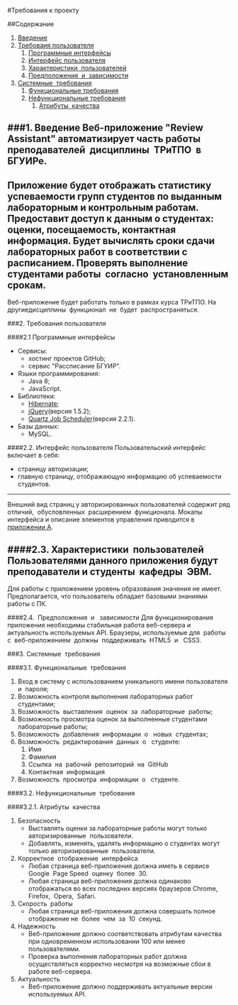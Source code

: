 #Требования к проекту

##Содержание
1. [Введение](#introduction)
2. [Требоваия пользователя](#user_requirements)
    1. [Программные интерфейсы](#software_interfaces)
    2. [Интерфейс пользователя](#user_interfaces)
    3. [Характеристики​ ​ пользователей](#user_features)
    4. [​Предположения​ ​ и ​ ​ зависимости](#assumptions_dependencies)
3. [Системные​ ​ требования](#system_requirements)   
    1. [Функциональные​ ​ требования](#functional_requirements) 
    2. [Нефункциональные​ ​ требования](#non-functional_requirements)
        1. [Атрибуты​ ​ качества](#quality_attributes)

<a name="introduction"/>

###1. Введение
Веб-приложение "Review Assistant" автоматизирует часть работы
преподавателей​ ​ дисциплины​ ​ ТРиТПО​ ​ в ​ ​ БГУИРе.
---
Приложение будет отображать статистику успеваемости групп
студентов по выданным лабораторным и контрольным работам.
Предоставит доступ к данным о студентах: оценки, посещаемость,
контактная информация. Будет вычислять сроки сдачи лабораторных
работ в соответствии с расписанием. Проверять выполнение студентами
работы​ ​ согласно​ ​ установленным​ ​ срокам.
---
Веб-приложение будет работать только в рамках курса ТРиТПО. На
другие​ ​ дисциплины​ ​ функционал​ ​ не​ ​ будет​ ​ распространяться.

<a name="user_requirements"/>

###2. Требования пользователя

<a name="software_interfaces"/>

####2.1 Программные интерфейсы
* Сервисы:
    * хостинг проектов GitHub;
    * сервис "Рассписание БГУИР".
* Языки программирования:
    * Java 8;
    * JavaScript.
* Библиотеки:
    * [Hibernate](http://hibernate.org/);
    * [jQuery](https://jquery.com/)(версия 1.5.2);
    * [Quartz Job Scheduler](http://www.quartz-scheduler.org/)(версия 2.2.1).
* Базы данных:
    * MySQL.

<a name="user_interfaces"/>

####2.2. Интерфейс пользователя
Пользовательский интерфейс включает в себя:
* страницу авторизации;
* главную страницу, отображающую информацию об успеваемости студентов.
---
Внешний вид страниц у авторизированных пользователей содержит
ряд​ ​ отличий,​ ​ обусловленных​ ​ расширением​ ​ функционала.
Мокапы интерфейса и описание элементов управления приводится в
[приложении​ ​ A](https://github.com/Andrlis/Review-Assistant).

<a name="user_features"/>

####2.3. Характеристики​ ​ пользователей
Пользователями данного приложения будут преподаватели и
студенты​ ​ кафедры​ ​ ЭВМ.
---
Для работы с приложением уровень образования значения не имеет.
Предполагается, что пользователь обладает базовыми знаниями работы с
ПК.

<a name="assumptions_dependencies"/>

####2.4. ​ Предположения​ ​ и ​ ​ зависимости
Для функционирования приложения необходимы стабильная работа
веб-сервера и актуальность используемых API. Браузеры, используемые
для​ ​ работы​ ​ с ​ ​ веб-приложением​ ​ должны​ ​ поддерживать​ ​ HTML5​ ​ и ​ ​ CSS3.

<a name="system_requirements"/>

###3. Системные​ ​ требования 

<a name="functional_requirements"/>

####3.1. Функциональные​ ​ требования
1. Вход в систему с использованием уникального имени пользователя​ ​ и ​ ​ пароля;
2. Возможность контроля выполнения лабораторных работ студентами;
3. Возможность​ ​ выставления​ ​ оценок​ ​ за​ ​ лабораторные​ ​ работы;
4. Возможность просмотра оценок за выполненные студентами лабораторные​ ​ работы;    
5. Возможность​ ​ добавления​ ​ информации​ ​ о ​ ​ новых​ ​ студентах;
6. Возможность​ ​ редактирования​ ​ данных​ ​ о ​ ​ студенте:
    1. Имя
    2. Фамилия
    3. Ссылка​ ​ на​ ​ рабочий​ ​ репозиторий​ ​ на​ ​ GitHub  
    4. Контактная​ ​ информация
7. Возможность​ ​ просмотра​ ​ информации​ ​ о ​ ​ студенте.

<a name="non-functional_requirements"/>

####3.2. Нефункциональные​ ​ требования

<a name="quality_attributes"/>

####3.2.1. Атрибуты​ ​ качества
1. Безопасность
    * Выставлять оценки за лабораторные работы могут только​ ​ авторизированные​ ​ пользователи.
    * Добавлять, изменять, удалять информацию о студентах могут​ ​ только​ ​ авторизированные​ ​ пользователи.
2. Корректное​ ​ отображение​ ​ интерфейса
    * Любая страница веб-приложения должна иметь в сервисе​ ​ Google​ ​ Page​ ​ Speed​ ​ оценку​ ​ более​ ​ 30.
    * Любая страница веб-приложения должна одинаково отображаться во всех последних версиях браузеров Chrome,​ ​ Firefox,​ ​ Opera,​ ​ Safari.
3. Скорость​ ​ работы
    * Любая страница веб-приложения должна совершать полное​ ​ отображение​ ​ не​ ​ более​ ​ чем​ ​ за​ ​ 10​ ​ секунд.
4. Надежность
    * Веб-приложение должно соответствовать атрибутам качества при одновременном использовании 100 или менее​ ​ пользователями.
    * Проверка выполнения лабораторных работ должна осуществляться корректно несмотря на возможные сбои в​ работе​ веб-сервера.
5. Актуальность
    * Веб-приложение должно поддерживать актуальные версии​ ​ используемых​ ​ API.   